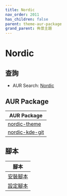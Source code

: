 ```yaml
---
title: Nordic
nav_order: 2011
has_children: false
parent: theme-aur-package
grand_parent: 佈景主題
---
```



# Nordic


## 查詢

* AUR Search: [Nordic](https://aur.archlinux.org/packages?O=0&SeB=nd&K=Nordic&outdated=&SB=m&SO=a&PP=50&submit=Go)


## AUR Package

| AUR Package |
| --- |
| [nordic-theme](https://aur.archlinux.org/packages/nordic-theme) |
| [nordic-kde-git](https://aur.archlinux.org/packages/nordic-kde-git) |


## 腳本

| 腳本 |
| --- |
| [安裝腳本](https://github.com/samwhelp/ezarcher-adjustment/tree/main/prototype/theme/nordic)
| [設定腳本](https://github.com/samwhelp/ezarcher-adjustment/tree/main/prototype/de/kde-plasma/part/style/kde-plasma-style-nordic-darker-breeze) |
